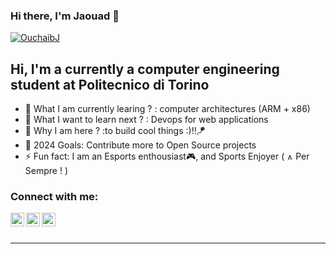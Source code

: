 ### Hi there, I'm Jaouad 👋 

<p align="left"> <a href="https://twitter.com/DeadPoule22" target="blank"><img src="https://img.shields.io/twitter/follow/OuchaibJ?logo=twitter&style=for-the-badge" alt="OuchaibJ" /></a> </p>

## Hi, I'm a currently a computer engineering student at Politecnico di Torino

- 🌱 What I am currently learing ? : computer architectures (ARM + x86)
- 📆 What I want to learn next ? : Devops for web applications  
- 👯 Why I am here ? :to build cool things :)!!🪁
- 🥅 2024 Goals: Contribute more to Open Source projects
- ⚡ Fun fact: I am an Esports enthousiast🎮, and Sports Enjoyer ( <img alt="Ac Milan" width="10px" src="https://seeklogo.com/images/M/Milan_ACM-logo-3349EF24A4-seeklogo.com.png"/> Per Sempre ! )


### Connect with me:

[<img align="left" alt="OuchaibJ | Twitter" width="22px" src="https://cdn.jsdelivr.net/npm/simple-icons@v3/icons/twitter.svg" />][twitter]
[<img align="left" alt="jouchaib | LinkedIn" width="22px" src="https://cdn.jsdelivr.net/npm/simple-icons@v3/icons/linkedin.svg" />][linkedin]
[<img align="left" alt="j_ouchaib | Instagram" width="22px" src="https://cdn.jsdelivr.net/npm/simple-icons@v3/icons/instagram.svg" />][instagram]

<br />
<br />

---
[twitter]: https://twitter.com/OuchaibJ
[instagram]: https://www.instagram.com/j_ouchaib
[linkedin]: https://www.linkedin.com/in/jouchaib/

